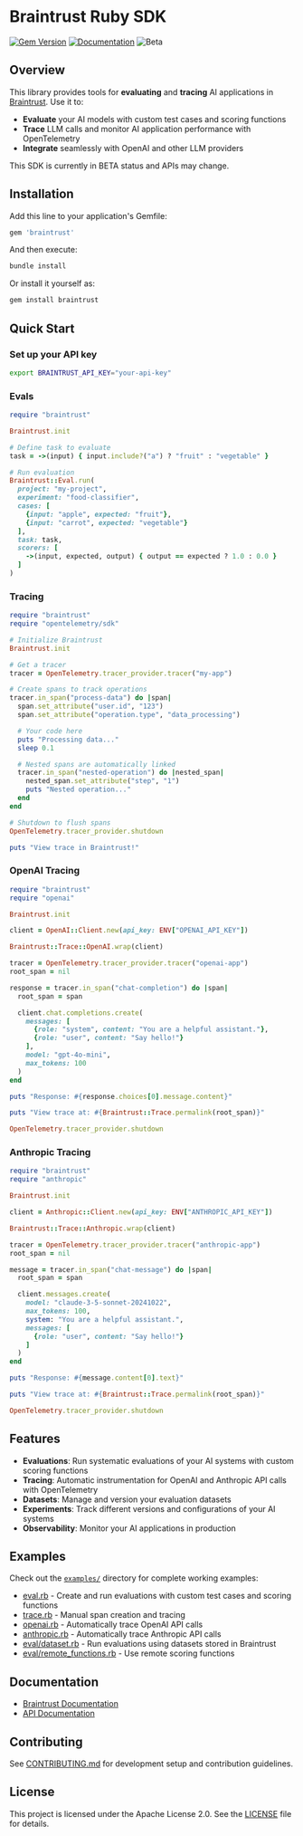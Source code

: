 # Braintrust Ruby SDK

[![Gem Version](https://img.shields.io/gem/v/braintrust.svg)](https://rubygems.org/gems/braintrust)
[![Documentation](https://img.shields.io/badge/docs-gemdocs.org-blue.svg)](https://gemdocs.org/gems/braintrust/)
![Beta](https://img.shields.io/badge/status-beta-yellow)

## Overview

This library provides tools for **evaluating** and **tracing** AI applications in [Braintrust](https://www.braintrust.dev). Use it to:

- **Evaluate** your AI models with custom test cases and scoring functions
- **Trace** LLM calls and monitor AI application performance with OpenTelemetry
- **Integrate** seamlessly with OpenAI and other LLM providers

This SDK is currently in BETA status and APIs may change.

## Installation

Add this line to your application's Gemfile:

```ruby
gem 'braintrust'
```

And then execute:

```bash
bundle install
```

Or install it yourself as:

```bash
gem install braintrust
```

## Quick Start

### Set up your API key

```bash
export BRAINTRUST_API_KEY="your-api-key"
```

### Evals

```ruby
require "braintrust"

Braintrust.init

# Define task to evaluate
task = ->(input) { input.include?("a") ? "fruit" : "vegetable" }

# Run evaluation
Braintrust::Eval.run(
  project: "my-project",
  experiment: "food-classifier",
  cases: [
    {input: "apple", expected: "fruit"},
    {input: "carrot", expected: "vegetable"}
  ],
  task: task,
  scorers: [
    ->(input, expected, output) { output == expected ? 1.0 : 0.0 }
  ]
)
```

### Tracing

```ruby
require "braintrust"
require "opentelemetry/sdk"

# Initialize Braintrust
Braintrust.init

# Get a tracer
tracer = OpenTelemetry.tracer_provider.tracer("my-app")

# Create spans to track operations
tracer.in_span("process-data") do |span|
  span.set_attribute("user.id", "123")
  span.set_attribute("operation.type", "data_processing")

  # Your code here
  puts "Processing data..."
  sleep 0.1

  # Nested spans are automatically linked
  tracer.in_span("nested-operation") do |nested_span|
    nested_span.set_attribute("step", "1")
    puts "Nested operation..."
  end
end

# Shutdown to flush spans
OpenTelemetry.tracer_provider.shutdown

puts "View trace in Braintrust!"
```

### OpenAI Tracing

```ruby
require "braintrust"
require "openai"

Braintrust.init

client = OpenAI::Client.new(api_key: ENV["OPENAI_API_KEY"])

Braintrust::Trace::OpenAI.wrap(client)

tracer = OpenTelemetry.tracer_provider.tracer("openai-app")
root_span = nil

response = tracer.in_span("chat-completion") do |span|
  root_span = span

  client.chat.completions.create(
    messages: [
      {role: "system", content: "You are a helpful assistant."},
      {role: "user", content: "Say hello!"}
    ],
    model: "gpt-4o-mini",
    max_tokens: 100
  )
end

puts "Response: #{response.choices[0].message.content}"

puts "View trace at: #{Braintrust::Trace.permalink(root_span)}"

OpenTelemetry.tracer_provider.shutdown
```

### Anthropic Tracing

```ruby
require "braintrust"
require "anthropic"

Braintrust.init

client = Anthropic::Client.new(api_key: ENV["ANTHROPIC_API_KEY"])

Braintrust::Trace::Anthropic.wrap(client)

tracer = OpenTelemetry.tracer_provider.tracer("anthropic-app")
root_span = nil

message = tracer.in_span("chat-message") do |span|
  root_span = span

  client.messages.create(
    model: "claude-3-5-sonnet-20241022",
    max_tokens: 100,
    system: "You are a helpful assistant.",
    messages: [
      {role: "user", content: "Say hello!"}
    ]
  )
end

puts "Response: #{message.content[0].text}"

puts "View trace at: #{Braintrust::Trace.permalink(root_span)}"

OpenTelemetry.tracer_provider.shutdown
```

## Features

- **Evaluations**: Run systematic evaluations of your AI systems with custom scoring functions
- **Tracing**: Automatic instrumentation for OpenAI and Anthropic API calls with OpenTelemetry
- **Datasets**: Manage and version your evaluation datasets
- **Experiments**: Track different versions and configurations of your AI systems
- **Observability**: Monitor your AI applications in production

## Examples

Check out the [`examples/`](./examples/) directory for complete working examples:

- [eval.rb](./examples/eval.rb) - Create and run evaluations with custom test cases and scoring functions
- [trace.rb](./examples/trace.rb) - Manual span creation and tracing
- [openai.rb](./examples/openai.rb) - Automatically trace OpenAI API calls
- [anthropic.rb](./examples/anthropic.rb) - Automatically trace Anthropic API calls
- [eval/dataset.rb](./examples/eval/dataset.rb) - Run evaluations using datasets stored in Braintrust
- [eval/remote_functions.rb](./examples/eval/remote_functions.rb) - Use remote scoring functions

## Documentation

- [Braintrust Documentation](https://www.braintrust.dev/docs)
- [API Documentation](https://gemdocs.org/gems/braintrust/)

## Contributing

See [CONTRIBUTING.md](./CONTRIBUTING.md) for development setup and contribution guidelines.

## License

This project is licensed under the Apache License 2.0. See the [LICENSE](./LICENSE) file for details.
